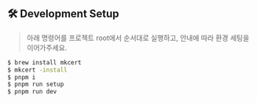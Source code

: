 ## 🛠 Development Setup

> 아래 명령어를 프로젝트 root에서 순서대로 실행하고, 안내에 따라 환경 세팅을 이어가주세요.

```bash
$ brew install mkcert
$ mkcert -install
$ pnpm i
$ pnpm run setup
$ pnpm run dev
```
